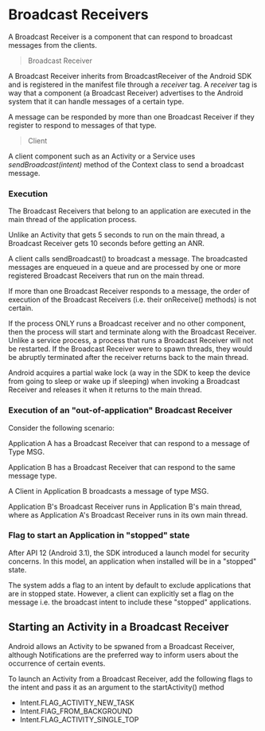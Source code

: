 # Broadcast Receivers

A Broadcast Receiver is a component that can respond to broadcast messages from the clients.

> Broadcast Receiver

A Broadcast Receiver inherits from BroadcastReceiver of the Android SDK and is registered in the 
manifest file through a *receiver* tag. A *receiver* tag is way that a component (a Broadcast Receiver) advertises to the Android system that it can handle messages of a certain type.

A message can be responded by more than one Broadcast Receiver if they register to respond to messages of that type.

> Client

A client component such as an Activity or a Service uses *sendBroadcast(intent)* method of the Context class 
to send a broadcast message.

### Execution

The Broadcast Receivers that belong to an application are executed in the main thread of the application process. 

Unlike an Activity that gets 5 seconds to run on the main thread, a Broadcast Receiver gets 10 seconds before getting an ANR.

A client calls sendBroadcast() to broadcast a message. The broadcasted messages are enqueued in a queue and are processed by one or more registered Broadcast Receivers that run on the main thread.

If more than one Broadcast Receiver responds to a message, the order of execution of the Broadcast Receivers (i.e. their onReceive() methods) is not certain. 

If the process ONLY runs a Broadcast receiver and no other component, then the process will start and terminate along with the Broadcast Receiver. Unlike a service process, a process that runs a Broadcast Receiver will not be restarted. If the Broadcast Receiver were to spawn threads, they would be abruptly terminated after the receiver returns back to the main thread. 

Android acquires a partial wake lock (a way in the SDK to keep the device from going to sleep or wake up if sleeping) when invoking a Broadcast Receiver and releases it when it returns to the main thread.

### Execution of an "out-of-application" Broadcast Receiver

Consider the following scenario:

Application A has a Broadcast Receiver that can respond to a message of Type MSG.

Application B has a Broadcast Receiver that can respond to the same message type.

A Client in Application B broadcasts a message of type MSG. 

Application B's Broadcast Receiver runs in Application B's main thread, where as Application A's Broadcast Receiver runs in its own main thread. 


### Flag to start an Application in "stopped" state

After API 12 (Android 3.1), the SDK introduced a launch model for security concerns. In this model, an application when installed will be in a "stopped" state. 

The system adds a flag to an intent by default to exclude applications that are in stopped state. However, a client can explicitly set a flag on the message i.e. the broadcast intent to include these "stopped" applications. 


## Starting an Activity in a Broadcast Receiver

Android allows an Activity to be spwaned from a Broadcast Receiver, although Notifications are the preferred way to inform users about the occurrence of certain events. 

To launch an Activity from a Broadcast Receiver, add the following flags to the intent and pass it as an argument to the startActivity() method
* Intent.FLAG_ACTIVITY_NEW_TASK
* Intent.FlAG_FROM_BACKGROUND
* Intent.FLAG_ACTIVITY_SINGLE_TOP




